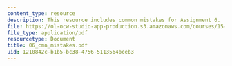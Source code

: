 ```yaml
---
content_type: resource
description: This resource includes common mistakes for Assignment 6.
file: https://ol-ocw-studio-app-production.s3.amazonaws.com/courses/15-010-economic-analysis-for-business-decisions-fall-2004/1210842cb1b5bc3847565113564bceb3_06_cmn_mistakes.pdf
file_type: application/pdf
resourcetype: Document
title: 06_cmn_mistakes.pdf
uid: 1210842c-b1b5-bc38-4756-5113564bceb3
---
```

